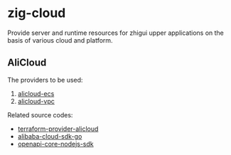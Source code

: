 # zig-cloud

Provide server and runtime resources for zhigui upper applications on the basis of various cloud and platform.

## AliCloud

The providers to be used:

1. [alicloud-ecs](https://github.com/terraform-alicloud-modules/terraform-alicloud-ecs-instance)
2. [alicloud-vpc](https://github.com/terraform-alicloud-modules/terraform-alicloud-vpc)

Related source codes:

- [terraform-provider-alicloud](https://github.com/terraform-providers/terraform-provider-alicloud)
- [alibaba-cloud-sdk-go](https://github.com/aliyun/alibaba-cloud-sdk-go)
- [openapi-core-nodejs-sdk](https://github.com/aliyun/openapi-core-nodejs-sdk)
